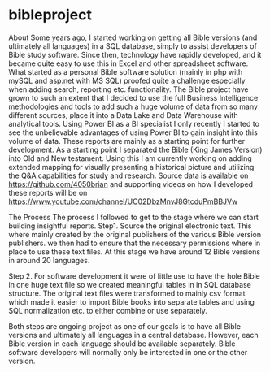 # bibleproject
About
Some years ago, I started working on getting all Bible versions (and ultimately all languages) in a SQL database, simply to assist developers of Bible study software. Since then, technology have rapidly developed, and it became quite easy to use this in Excel and other spreadsheet software.
What started as a personal Bible software solution (mainly in php with mySQL and asp.net with MS SQL) proofed quite a challenge especially when adding search, reporting etc. functionality. The Bible project have grown to such an extent that I decided to use the full Business Intelligence methodologies and tools to add such a huge volume of data from so many different sources, place it into a Data Lake and Data Warehouse with analytical tools.
Using Power BI as a BI specialist I only recently I started to see the unbelievable advantages of using Power BI to gain insight into this volume of data. These reports are mainly as a starting point for further development. As a starting point I separated the Bible (King James Version) into Old and New testament.  Using this I am currently working on adding extended mapping for visually presenting a historical picture and utilizing the Q&A capabilities for study and research.
Source data is available on https://github.com/4050brian and supporting videos on how I developed these reports will be on https://www.youtube.com/channel/UC02DbzMnvJ8GtcduPmBBJVw

The Process
The process I followed to get to the stage where we can start building insightful reports. 
Step1.	Source the original electronic text. This where mainly created by the original publishers of the various Bible version publishers. we then had to ensure that the necessary permissions where in place to use these text files. At this stage we have around 12 Bible versions in around 20 languages. 

Step 2.	For software development it were of little use to have the hole Bible in one huge text file so we created meaningful tables in in SQL database structure. The original text files were transformed to mainly csv format which made it easier to import Bible books into separate tables and using SQL normalization etc. to either combine or use separately.

Both steps are ongoing project as one of our goals is to have all Bible versions and ultimately all languages in a central database. However, each Bible version in each language should be available separately. Bible software developers will normally only be interested in one or the other version.
